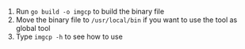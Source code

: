 1. Run `go build -o imgcp` to build the binary file
2. Move the binary file to `/usr/local/bin` if you want to use the tool as global tool
3. Type `imgcp -h` to see how to use

